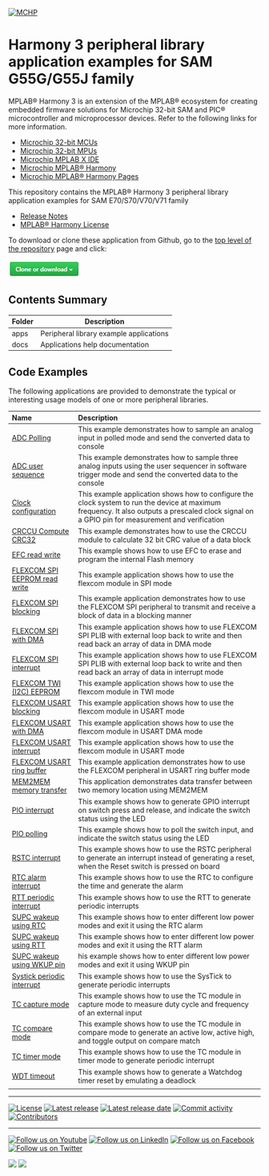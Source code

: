 ﻿[![MCHP](https://www.microchip.com/ResourcePackages/Microchip/assets/dist/images/logo.png)](https://www.microchip.com)

# Harmony 3 peripheral library application examples for SAM G55G/G55J family

MPLAB® Harmony 3 is an extension of the MPLAB® ecosystem for creating embedded firmware solutions for Microchip 32-bit SAM and PIC® microcontroller and microprocessor devices.  Refer to the following links for more information.

- [Microchip 32-bit MCUs](https://www.microchip.com/design-centers/32-bit)
- [Microchip 32-bit MPUs](https://www.microchip.com/design-centers/32-bit-mpus)
- [Microchip MPLAB X IDE](https://www.microchip.com/mplab/mplab-x-ide)
- [Microchip MPLAB® Harmony](https://www.microchip.com/mplab/mplab-harmony)
- [Microchip MPLAB® Harmony Pages](https://microchip-mplab-harmony.github.io/)

This repository contains the MPLAB® Harmony 3 peripheral library application examples for SAM E70/S70/V70/V71 family

- [Release Notes](release_notes.md)
- [MPLAB® Harmony License](mplab_harmony_license.md)

To download or clone these application from Github, go to the [top level of the repository](https://github.com/Microchip-MPLAB-Harmony/csp_apps_sam_g55) page and click:

![clone](./docs/images/clone.png)

## Contents Summary

| Folder     | Description                             |
| ---        | ---                                     |
| apps       | Peripheral library example applications |
| docs       | Applications help documentation         |

## Code Examples

The following applications are provided to demonstrate the typical or interesting usage models of one or more peripheral libraries.

| Name | Description|
|:---------|:-----------|
| [ADC Polling](apps/adc/adc_polled_mode/readme.md) | This example demonstrates how to sample an analog input in polled mode and send the converted data to console |
| [ADC user sequence](apps/adc/adc_user_sequence/readme.md) | This example demonstrates how to sample three analog inputs using the user sequencer in software trigger mode and send the converted data to the console |
| [Clock configuration](apps/clock/clock_config/readme.md) | This example application shows how to configure the clock system to run the device at maximum frequency. It also outputs a prescaled clock signal on a GPIO pin for measurement and verification |
| [CRCCU Compute CRC32](apps/crccu/crccu_crc32_generate/readme.md) | This example demonstrates how to use the CRCCU module to calculate 32 bit CRC value of a data block |
| [EFC read write](apps/efc/flash_read_write/readme.md) | This example shows how to use EFC to erase and program the internal Flash memory |
| [FLEXCOM SPI EEPROM read write](apps/flexcom/flexcom_spi_eeprom/readme.md) | This example application shows how to use the flexcom module in SPI mode |
| [FLEXCOM SPI blocking](apps/flexcom/flexcom_spi_self_loopback_blocking/readme.md) | This example application demonstrates how to use the FLEXCOM SPI peripheral to transmit and receive a block of data in a blocking manner |
| [FLEXCOM SPI with DMA](apps/flexcom/flexcom_spi_self_loopback_dma/readme.md) | This example application shows how to use FLEXCOM SPI PLIB with external loop back to write and then read back an array of data in DMA mode |
| [FLEXCOM SPI interrupt](apps/flexcom/flexcom_spi_self_loopback_interrupt/readme.md) | This example application shows how to use FLEXCOM SPI PLIB with external loop back to write and then read back an array of data in interrupt mode |
| [FLEXCOM TWI (I2C) EEPROM](apps/flexcom/flexcom_twi_eeprom/readme.md) | This example application shows how to use the flexcom module in TWI mode |
| [FLEXCOM USART blocking](apps/flexcom/flexcom_usart_echo_blocking/readme.md) | This example application shows how to use the flexcom module in USART mode |
| [FLEXCOM USART with DMA](apps/flexcom/flexcom_usart_echo_dma/readme.md) | This example application shows how to use the flexcom module in USART DMA mode |
| [FLEXCOM USART interrupt](apps/flexcom/flexcom_usart_echo_interrupt/readme.md) | This example application shows how to use the flexcom module in USART mode |
| [FLEXCOM USART ring buffer](apps/flexcom/flexcom_usart_ring_buffer_interrupt/readme.md) | This example application demonstrates how to use the FLEXCOM peripheral in USART ring buffer mode |
| [MEM2MEM memory transfer](apps/mem2mem/mem2mem_memory_transfer/readme.md) | This application demonstrates data transfer between two memory location using MEM2MEM |
| [PIO interrupt](apps/pio/pio_led_on_off_interrupt/readme.md) | This example shows how to generate GPIO interrupt on switch press and release, and indicate the switch status using the LED |
| [PIO polling](apps/pio/pio_led_on_off_polling/readme.md) | This example shows how to poll the switch input, and indicate the switch status using the LED |
| [RSTC interrupt](apps/rstc/led_switcher/readme.md) | This example shows how to use the RSTC peripheral to generate an interrupt instead of generating a reset, when the Reset switch is pressed on board |
| [RTC alarm interrupt](apps/rtc/rtc_alarm/readme.md) | This example shows how to use the RTC to configure the time and generate the alarm |
| [RTT periodic interrupt](apps/rtt/rtt_periodic_timeout/readme.md) | This example shows how to use the RTT to generate periodic interrupts |
| [SUPC wakeup using RTC](apps/supc/supc_wakeup_rtc/readme.md) | This example shows how to enter different low power modes and exit it using the RTC alarm |
| [SUPC wakeup using RTT](apps/supc/supc_wakeup_rtt/readme.md) | This example shows how to enter different low power modes and exit it using the RTT alarm |
| [SUPC wakeup using WKUP pin](apps/supc/supc_wakeup_wkup/readme.md) | his example shows how to enter different low power modes and exit it using WKUP pin |
| [Systick periodic interrupt](apps/systick/systick_periodic_timeout/readme.md) | This example shows how to use the SysTick to generate periodic interrupts |
| [TC capture mode](apps/tc/tc_capture_mode/readme.md) | This example shows how to use the TC module in capture mode to measure duty cycle and frequency of an external input |
| [TC compare mode](apps/tc/tc_compare_mode/readme.md) | This example shows how to use the TC module in compare mode to generate an active low, active high, and toggle output on compare match |
| [TC timer mode](apps/tc/tc_timer_mode/readme.md) | This example shows how to use the TC module in timer mode to generate periodic interrupt |
| [WDT timeout](apps/wdt/wdt_timeout/readme.md) | This example shows how to generate a Watchdog timer reset by emulating a deadlock |
|||
____

[![License](https://img.shields.io/badge/license-Harmony%20license-orange.svg)](https://github.com/Microchip-MPLAB-Harmony/csp_apps_sam_g55/blob/master/mplab_harmony_license.md)
[![Latest release](https://img.shields.io/github/release/Microchip-MPLAB-Harmony/csp_apps_sam_g55.svg)](https://github.com/Microchip-MPLAB-Harmony/csp_apps_sam_g55/releases/latest)
[![Latest release date](https://img.shields.io/github/release-date/Microchip-MPLAB-Harmony/csp_apps_sam_g55.svg)](https://github.com/Microchip-MPLAB-Harmony/csp_apps_sam_g55/releases/latest)
[![Commit activity](https://img.shields.io/github/commit-activity/y/Microchip-MPLAB-Harmony/csp_apps_sam_g55.svg)](https://github.com/Microchip-MPLAB-Harmony/csp_apps_sam_g55/graphs/commit-activity)
[![Contributors](https://img.shields.io/github/contributors-anon/Microchip-MPLAB-Harmony/csp_apps_sam_g55.svg)]()

____

[![Follow us on Youtube](https://img.shields.io/badge/Youtube-Follow%20us%20on%20Youtube-red.svg)](https://www.youtube.com/user/MicrochipTechnology)
[![Follow us on LinkedIn](https://img.shields.io/badge/LinkedIn-Follow%20us%20on%20LinkedIn-blue.svg)](https://www.linkedin.com/company/microchip-technology)
[![Follow us on Facebook](https://img.shields.io/badge/Facebook-Follow%20us%20on%20Facebook-blue.svg)](https://www.facebook.com/microchiptechnology/)
[![Follow us on Twitter](https://img.shields.io/twitter/follow/MicrochipTech.svg?style=social)](https://twitter.com/MicrochipTech)

[![](https://img.shields.io/github/stars/Microchip-MPLAB-Harmony/csp_apps_sam_g55.svg?style=social)]()
[![](https://img.shields.io/github/watchers/Microchip-MPLAB-Harmony/csp_apps_sam_g55.svg?style=social)]()
